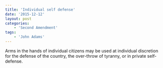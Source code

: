 ```yaml
---
title: 'Individual self defense'
date: '2015-12-12'
layout: post
categories:
    - 'Second Amendment'
tags:
    - 'John Adams'
---
```


Arms in the hands of individual citizens may be used at individual discretion for the defense of the country, the over-throw of tyranny, or in private self-defense.